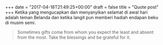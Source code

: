 +++
date = "2017-04-18T21:49:25+00:00"
draft = false
title = "Quote post"
+++
Ketika yang mengucapkan dan menyanyikan selamat di awal hari adalah teman Belanda dan ketika langit pun memberi hadiah endapan beku di musim semi.

> Sometimes gifts come from whom you expect the least and absent from the most. Take the blessings and be grateful for it.